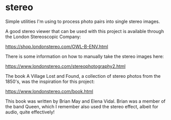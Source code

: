# stereo
Simple utilities I'm using to process photo pairs into single stereo images.

A good stereo viewer that can be used with this project is available through
the London Stereoscopic Company:

https://shop.londonstereo.com/OWL-B-ENV.html

There is some information on how to manually take the stereo images here:

https://www.londonstereo.com/stereophotography2.html

The book A Village Lost and Found, a collection of stereo photos from the 1850's,
was the inspiration for this project:

https://www.londonstereo.com/book.html

This book was written by Brian May and Elena Vidal.  Brian was a member of the band
Queen, which I remember also used the stereo effect, albeit for audio, quite 
effectively!

